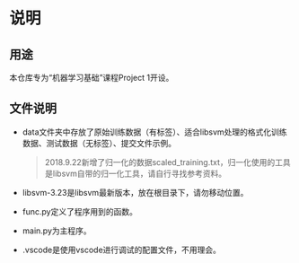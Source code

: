 # 说明

## 用途
本仓库专为“机器学习基础”课程Project 1开设。

## 文件说明
* data文件夹中存放了原始训练数据（有标签）、适合libsvm处理的格式化训练数据、测试数据（无标签）、提交文件示例。
  > 2018.9.22新增了归一化的数据scaled_training.txt，归一化使用的工具是libsvm自带的归一化工具，请自行寻找参考资料。

* libsvm-3.23是libsvm最新版本，放在根目录下，请勿移动位置。

* func.py定义了程序用到的函数。

* main.py为主程序。

* .vscode是使用vscode进行调试的配置文件，不用理会。
